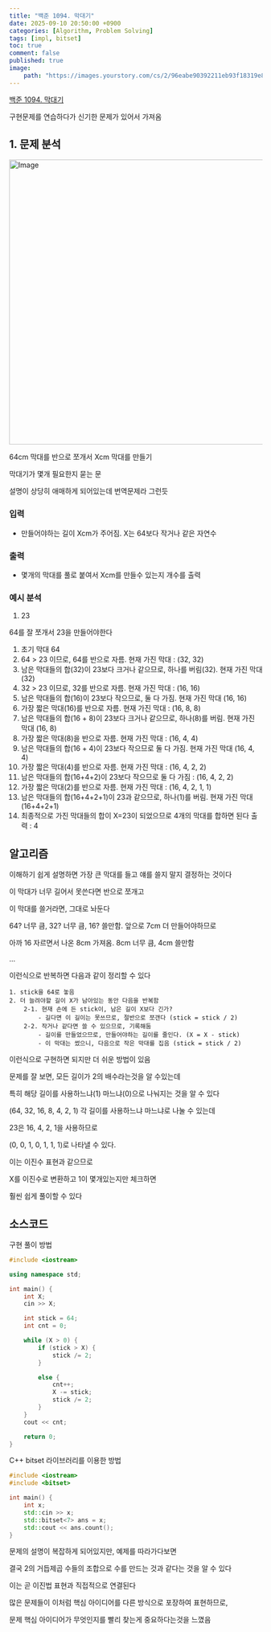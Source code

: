 ```yaml
---
title: "백준 1094. 막대기"
date: 2025-09-10 20:50:00 +0900
categories: [Algorithm, Problem Solving]  
tags: [impl, bitset]    
toc: true
comment: false
published: true
image:
    path: "https://images.yourstory.com/cs/2/96eabe90392211eb93f18319e8c07a74/sticknation-1721042774318.png?mode=crop&crop=faces&ar=2%3A1&format=auto&w=1920&q=75"
---
```


[백준 1094. 막대기](https://www.acmicpc.net/problem/1094)

구현문제를 연습하다가 신기한 문제가 있어서 가져옴

## 1. 문제 분석

<img width="1209" height="567" alt="Image" src="https://github.com/user-attachments/assets/76f3b835-cba2-4a10-bfb0-a64e5458b2ce" />

64cm 막대를 반으로 쪼개서 Xcm 막대를 만들기

막대기가 몇개 필요한지 묻는 문

설명이 상당히 애매하게 되어있는데 번역문제라 그런듯

### 입력
- 만들어야하는 길이 Xcm가 주어짐. X는 64보다 작거나 같은 자연수

### 출력
- 몇개의 막대를 풀로 붙여서 Xcm를 만들수 있는지 개수를 출력

### 예시 분석

1) 23

64를 잘 쪼개서 23을 만들어야한다

1. 초기 막대 64
2. 64 > 23 이므로, 64를 반으로 자름. 현재 가진 막대 : (32, 32)
3. 남은 막대들의 합(32)이 23보다 크거나 같으므로, 하나를 버림(32). 현재 가진 막대 (32)
4. 32 > 23 이므로, 32를 반으로 자름. 현재 가진 막대 : (16, 16)
5. 남은 막대들의 합(16)이 23보다 작으므로, 둘 다 가짐. 현재 가진 막대 (16, 16)
6. 가장 짧은 막대(16)를 반으로 자름. 현재 가진 막대 : (16, 8, 8)
7. 남은 막대들의 합(16 + 8)이 23보다 크거나 같으므로, 하나(8)를 버림. 현재 가진 막대 (16, 8)
8. 가장 짧은 막대(8)을 반으로 자름. 현재 가진 막대 : (16, 4, 4)
9. 남은 막대들의 합(16 + 4)이 23보다 작으므로 둘 다 가짐. 현재 가진 막대 (16, 4, 4)
10. 가장 짧은 막대(4)를 반으로 자름. 현재 가진 막대 : (16, 4, 2, 2)
11. 남은 막대들의 합(16+4+2)이 23보다 작으므로 둘 다 가짐 : (16, 4, 2, 2)
12. 가장 짧은 막대(2)를 반으로 자름. 현재 가진 막대 : (16, 4, 2, 1, 1)
13. 남은 막대들의 합(16+4+2+1)이 23과 같으므로, 하나(1)를 버림. 현재 가진 막대 (16+4+2+1)
14. 최종적으로 가진 막대들의 합이 X=23이 되었으므로 4개의 막대를 합하면 된다
출력 : 4

## 알고리즘

이해하기 쉽게 설명하면 가장 큰 막대를 들고 얘를 쓸지 말지 결정하는 것이다

이 막대가 너무 길어서 못쓴다면 반으로 쪼개고

이 막대를 쓸거라면, 그대로 놔둔다

64? 너무 큼, 32? 너무 큼, 16? 쓸만함. 앞으로 7cm 더 만들어야하므로 

아까 16 자르면서 나온 8cm 가져옴. 8cm 너무 큼, 4cm 쓸만함

...

이런식으로 반복하면 다음과 같이 정리할 수 있다

```
1. stick을 64로 놓음
2. 더 늘려야할 길이 X가 남아있는 동안 다음을 반복함
    2-1. 현재 손에 든 stick이, 남은 길이 X보다 긴가?
        - 길다면 이 길이는 못쓰므로, 절반으로 쪼갠다 (stick = stick / 2)
    2-2. 작거나 같다면 쓸 수 있으므로, 기록해둠
        - 길이를 만들었으므로, 만들어야하는 길이를 줄인다. (X = X - stick)
        - 이 막대는 썼으니, 다음으로 작은 막대를 집음 (stick = stick / 2)
```

이런식으로 구현하면 되지만 더 쉬운 방법이 있음

문제를 잘 보면, 모든 길이가 2의 배수라는것을 알 수있는데

특히 해당 길이를 사용하느냐(1) 마느냐(0)으로 나눠지는 것을 알 수 있다

(64, 32, 16, 8, 4, 2, 1) 각 길이를 사용하느냐 마느냐로 나눌 수 있는데

23은 16, 4, 2, 1을 사용하므로

(0, 0, 1, 0, 1, 1, 1)로 나타낼 수 있다. 

이는 이진수 표현과 같으므로 

X를 이진수로 변환하고 1이 몇개있는지만 체크하면 

훨씬 쉽게 풀이할 수 있다

## 소스코드

구현 풀이 방법

```cpp
#include <iostream>

using namespace std;

int main() {
	int X;
	cin >> X;

	int stick = 64;
	int cnt = 0;

	while (X > 0) {
		if (stick > X) {
			stick /= 2;
		}

		else {
			cnt++;
			X -= stick;
			stick /= 2;
		}
	}
	cout << cnt;

	return 0;
}
```

C++ bitset 라이브러리를 이용한 방법

```cpp
#include <iostream>
#include <bitset>

int main() {
	int x;
	std::cin >> x;
	std::bitset<7> ans = x;
	std::cout << ans.count();
}
```

문제의 설명이 복잡하게 되어있지만, 예제를 따라가다보면 

결국 2의 거듭제곱 수들의 조합으로 수를 만드는 것과 같다는 것을 알 수 있다

이는 곧 이진법 표현과 직접적으로 연결된다

많은 문제들이 이처럼 핵심 아이디어를 다른 방식으로 포장하여 표현하므로, 

문제 핵심 아이디어가 무엇인지를 빨리 찾는게 중요하다는것을 느꼈음